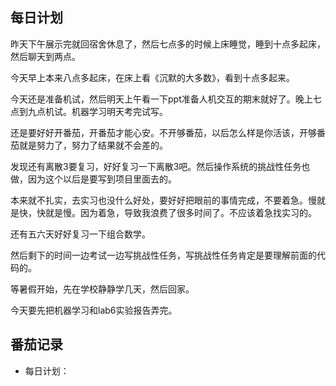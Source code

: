 ## 每日计划

昨天下午展示完就回宿舍休息了，然后七点多的时候上床睡觉，睡到十点多起床，然后聊天到两点。

今天早上本来八点多起床，在床上看《沉默的大多数》，看到十点多起来。

今天还是准备机试，然后明天上午看一下ppt准备人机交互的期末就好了。晚上七点到九点机试。机器学习明天考完试写。

还是要好好开番茄，开番茄才能心安。不开够番茄，以后怎么样是你活该，开够番茄就是努力了，努力了结果就不会差的。

发现还有离散3要复习，好好复习一下离散3吧。然后操作系统的挑战性任务也做，因为这个以后是要写到项目里面去的。

本来就不扎实，去实习也没什么好处，要好好把眼前的事情完成，不要着急。慢就是快，快就是慢。因为着急，导致我浪费了很多时间了。不应该着急找实习的。

还有五六天好好复习一下组合数学。

然后剩下的时间一边考试一边写挑战性任务，写挑战性任务肯定是要理解前面的代码的。

等暑假开始，先在学校静静学几天，然后回家。

今天要先把机器学习和lab6实验报告弄完。

## 番茄记录

- 每日计划：